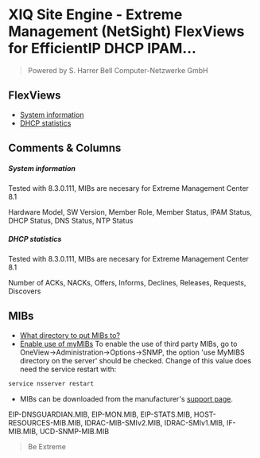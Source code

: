 # XIQ Site Engine - Extreme Management (NetSight) FlexViews for EfficientIP DHCP IPAM...

>Powered by S. Harrer Bell Computer-Netzwerke GmbH


## FlexViews
* [System information](tpl/EIP_Sysinfo.tpl?raw=true)
* [DHCP statistics](tpl/EIP_DHCP_Stats.tpl?raw=true)


## Comments & Columns

##### System information
Tested with 8.3.0.111, MIBs are necesary for Extreme Management Center 8.1

Hardware Model, SW Version, Member Role, Member Status, IPAM Status, DHCP Status, DNS Status, NTP Status

##### DHCP statistics
Tested with 8.3.0.111, MIBs are necesary for Extreme Management Center 8.1

Number of ACKs, NACKs, Offers, Informs, Declines, Releases, Requests, Discovers

## MIBs
* [What directory to put MIBs to?](https://gtacknowledge.extremenetworks.com/articles/How_To/Netsight-Importing-a-MIB-into-Netsight)
* [Enable use of myMIBs](https://emc.extremenetworks.com/content/oneview/docs/admin/options/docs/ov_admin_options_snmp.html)
To enable the use of third party MIBs, go to OneView->Administration->Options->SNMP, the option 'use MyMIBS directory on the server' should be checked. Change of this value does need the service restart with:
```bash
service nsserver restart
```
* MIBs can be downloaded from the manufacturer's [support page](https://efficientip.com).

EIP-DNSGUARDIAN.MIB, EIP-MON.MIB, EIP-STATS.MIB, HOST-RESOURCES-MIB.MIB, IDRAC-MIB-SMIv2.MIB, IDRAC-SMIv1.MIB, IF-MIB.MIB, UCD-SNMP-MIB.MIB

>Be Extreme

